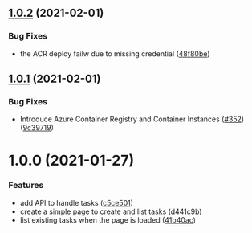 ## [1.0.2](https://github.com/KengoTODA/gradle-boilerplate/compare/v1.0.1...v1.0.2) (2021-02-01)


### Bug Fixes

* the ACR deploy failw due to missing credential ([48f80be](https://github.com/KengoTODA/gradle-boilerplate/commit/48f80be8783107b6734ba9518bcd210bc9c02aa4))

## [1.0.1](https://github.com/KengoTODA/gradle-boilerplate/compare/v1.0.0...v1.0.1) (2021-02-01)


### Bug Fixes

* Introduce Azure Container Registry and Container Instances ([#352](https://github.com/KengoTODA/gradle-boilerplate/issues/352)) ([9c39719](https://github.com/KengoTODA/gradle-boilerplate/commit/9c39719ece7bf77b8b1dd7de5c2a8ad725a6e848))

# 1.0.0 (2021-01-27)


### Features

* add API to handle tasks ([c5ce501](https://github.com/KengoTODA/gradle-boilerplate/commit/c5ce50134dce16165d6c783af85a085426162f1d))
* create a simple page to create and list tasks ([d441c9b](https://github.com/KengoTODA/gradle-boilerplate/commit/d441c9b2608705997e79acc71035ad74c2852171))
* list existing tasks when the page is loaded ([41b40ac](https://github.com/KengoTODA/gradle-boilerplate/commit/41b40acbee44e02a4743345769b95dba2ae40f64))
